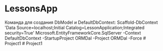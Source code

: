 # LessonsApp
Команда для создания DbModel и DefaultDbContext:
Scaffold-DbContext 'Data Source=localhost;Initial Catalog=LessonApplication;Integrated security=True' Microsoft.EntityFrameworkCore.SqlServer
 -Context DefaultDbContext -StartupProject ORMDal -Project ORMDal -Force
#   P r o j e c t 1  
 #   P r o j e c t 1  
 
